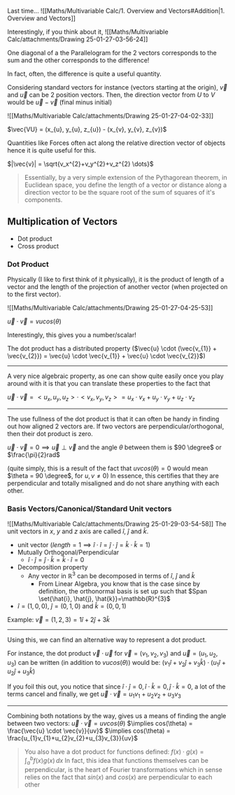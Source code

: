 
Last time...
![[Maths/Multivariable Calc/1. Overview and Vectors#Addition|1. Overview and Vectors]]

Interestingly, if you think about it, 
![[Maths/Multivariable Calc/attachments/Drawing 25-01-27-03-56-24]]

One diagonal of a the Parallelogram for the 2 vectors corresponds to the sum and the other corresponds to the difference!

In fact, often, the difference is quite a useful quantity.

Considering standard vectors for instance (vectors starting at the origin), $\vec{v}$ and $\vec{u}$ can be 2 position vectors. Then, the direction vector from $U$ to $V$ would be $\vec{u} - \vec{v}$ (final minus initial)

![[Maths/Multivariable Calc/attachments/Drawing 25-01-27-04-02-33]]

$\vec{VU} = (x_{u}, y_{u}, z_{u}) - (x_{v}, y_{v}, z_{v})$

Quantities like Forces often act along the relative direction vector of objects hence it is quite useful for this.

$|\vec{v}| = \sqrt{v_x^{2}+v_y^{2}+v_z^{2} \dots}$

>Essentially, by a very simple extension of the Pythagorean theorem, in Euclidean space, you define the length of a vector or distance along a direction vector to be the square root of the sum of squares of it's components.

## Multiplication of Vectors
- Dot product
- Cross product

### Dot Product 
Physically (I like to first think of it physically), it is the product of length of a vector and the length of the projection of another vector (when projected on to the first vector).

![[Maths/Multivariable Calc/attachments/Drawing 25-01-27-04-25-53]]

$\vec{u} \cdot \vec{v} = vu cos(\theta)$

Interestingly, this gives you a number/scalar!

The dot product has a distributed property ($\vec{u} \cdot (\vec{v_{1}} + \vec{v_{2}}) = \vec{u} \cdot \vec{v_{1}} + \vec{u} \cdot \vec{v_{2}}$)

---
A very nice algebraic property, as one can show quite easily once you play around with it is that you can translate these properties to the fact that

$\vec{u} \cdot \vec{v} = <u_x, u_y, u_z> \cdot <v_x, v_y, v_z> = u_x \cdot v_x + u_y \cdot v_y + u_z \cdot v_z$

---
The use fullness of the dot product is that it can often be handy in finding out how aligned 2 vectors are. If two vectors are perpendicular/orthogonal, then their dot product is zero.

$\vec{u} \cdot \vec{v} = 0 \implies \vec{u} \perp \vec{v}$
and the angle $\theta$ between them is $90 \degree$ or $\frac{\pi}{2}rad$

(quite simply, this is a result of the fact that $uvcos(\theta)=0$ would mean $\theta = 90 \degree$, for $u,v \neq 0$)
In essence, this certifies that they are perpendicular and totally misaligned and do not share anything with each other.

### Basis Vectors/Canonical/Standard Unit vectors
![[Maths/Multivariable Calc/attachments/Drawing 25-01-29-03-54-58]]
The unit vectors in $x$, $y$ and $z$ axis are called $\hat{i}$, $\hat{j}$ and $\hat{k}$.
- unit vector ($length=1 \implies \hat{i} \cdot \hat{i} = \hat{j} \cdot \hat{j} = \hat{k} \cdot \hat{k} = 1$)
- Mutually Orthogonal/Perpendicular 
	- $\hat{i} \cdot \hat{j} = \hat{j} \cdot \hat{k} = \hat{k} \cdot \hat{i} = 0$
- Decomposition property
	- Any vector in $\mathbb{R}^{3}$ can be decomposed in terms of $\hat{i}$, $\hat{j}$ and $\hat{k}$
		- From Linear Algebra, you know that is the case since by definition, the orthonormal basis is set up such that $Span \set{\hat{i}, \hat{j}, \hat{k}}=\mathbb{R}^{3}$
- $\hat{i} = (1,0,0)$, $\hat{j} = (0,1,0)$ and $\hat{k} = (0,0,1)$

Example:
$\vec{v} = (1,2,3) = 1\hat{i} + 2\hat{j} + 3\hat{k}$

---
Using this, we can find an alternative way to represent a dot product.

For instance, the dot product $\vec{v} \cdot \vec{u}$ for $\vec{v}=(v_{1},v_{2},v_{3})$ and $\vec{u}=(u_{1},u_{2},u_{3})$
can be written (in addition to $vucos(\theta)$) would be:
$(v_{1}\hat{i} + v_{2}\hat{j} + v_{3}\hat{k}) \cdot (u_{1}\hat{i} + u_{2}\hat{j} + u_{3}\hat{k})$

If you foil this out, you notice that since $\hat{i} \cdot \hat{j} = 0,\hat{i} \cdot \hat{k} = 0, \hat{j} \cdot \hat{k} = 0$, a lot of the terms cancel and finally, we get 
$\vec{u} \cdot \vec{v} = u_1v_1 + u_2v_2 + u_3v _3$

---
Combining both notations by the way, gives us a means of finding the angle between two vectors:
$\vec{u} \cdot \vec{v} = uvcos(\theta)$
$\implies cos(\theta) = \frac{\vec{u} \cdot \vec{v}}{uv}$
$\implies cos(\theta) = \frac{u_{1}v_{1}+u_{2}v_{2}+u_{3}v_{3}}{uv}$


>You also have a dot product for functions defined: $f(x) \cdot g(x) = \int^{b}_{a} f(x)g(x)\,dx$
>In fact, this idea that functions themselves can be perpendicular, is the heart of Fourier transformations which in sense relies on the fact that $sin(x)$ and $cos(x)$ are perpendicular to each other 


